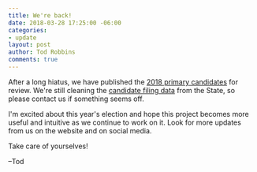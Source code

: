 ```yaml
---
title: We're back!
date: 2018-03-28 17:25:00 -06:00
categories:
- update
layout: post
author: Tod Robbins
comments: true
---
```


After a long hiatus, we have published the [2018 primary candidates](/people/#2018-election) for review. We're still cleaning the [candidate filing data](https://elections.utah.gov/2018-candidate-filings) from the State, so please contact us if something seems off.

I'm excited about this year's election and hope this project becomes more useful and intuitive as we continue to work on it. Look for more updates from us on the website and on social media.


Take care of yourselves!


–Tod
